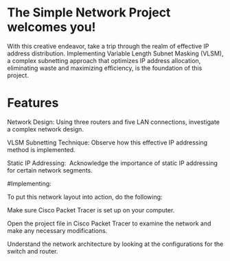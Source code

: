 # The Simple Network Project welcomes you!

With this creative endeavor, take a trip through the realm of effective IP address distribution. Implementing Variable Length Subnet Masking (VLSM), a complex subnetting approach that optimizes IP address allocation, eliminating waste and maximizing efficiency, is the foundation of this project.

# Features

Network Design: Using three routers and five LAN connections, investigate a complex network design.

VLSM Subnetting Technique: Observe how this effective IP addressing method is implemented.

Static IP Addressing:  Acknowledge the importance of static IP addressing for certain network segments.

#Implementing: 

To put this network layout into action, do the following:

Make sure Cisco Packet Tracer is set up on your computer.

Open the project file in Cisco Packet Tracer to examine the network and make any necessary modifications.

Understand the network architecture by looking at the configurations for the switch and router.
